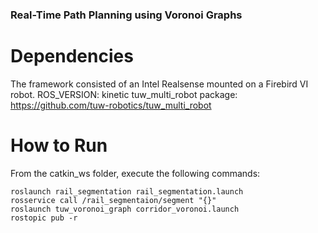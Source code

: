 ### Real-Time Path Planning using Voronoi Graphs

# Dependencies
The framework consisted of an Intel Realsense mounted on a Firebird VI robot.
ROS_VERSION: kinetic
tuw_multi_robot package: https://github.com/tuw-robotics/tuw_multi_robot

# How to Run
From the catkin_ws folder, execute the following commands:
```linux
roslaunch rail_segmentation rail_segmentation.launch
rosservice call /rail_segmentaion/segment "{}"
roslaunch tuw_voronoi_graph corridor_voronoi.launch
rostopic pub -r 
```
